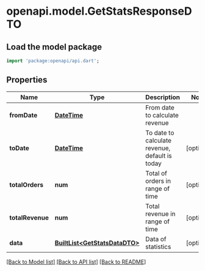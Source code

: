 # openapi.model.GetStatsResponseDTO

## Load the model package
```dart
import 'package:openapi/api.dart';
```

## Properties
Name | Type | Description | Notes
------------ | ------------- | ------------- | -------------
**fromDate** | [**DateTime**](DateTime.md) | From date to calculate revenue | 
**toDate** | [**DateTime**](DateTime.md) | To date to calculate revenue, default is today | [optional] 
**totalOrders** | **num** | Total of orders in range of time | [optional] 
**totalRevenue** | **num** | Total revenue in range of time | [optional] 
**data** | [**BuiltList&lt;GetStatsDataDTO&gt;**](GetStatsDataDTO.md) | Data of statistics | [optional] 

[[Back to Model list]](../README.md#documentation-for-models) [[Back to API list]](../README.md#documentation-for-api-endpoints) [[Back to README]](../README.md)



